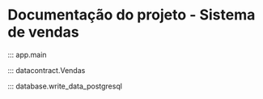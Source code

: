 # Documentação do projeto  - Sistema de vendas

::: app.main

::: datacontract.Vendas

::: database.write_data_postgresql
